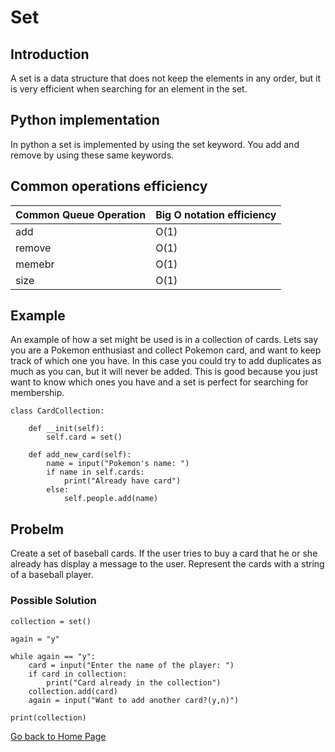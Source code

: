 # Set

## Introduction
A set is a data structure that does not keep the elements in any order, but it is very efficient when searching for an element in the set. 

## Python implementation
In python a set is implemented by using the set keyword. You add and remove by using these same keywords. 

## Common operations efficiency
| Common Queue Operation | Big O notation efficiency |
| ---------------------- | --------------------------|
| add | O(1)
| remove | O(1)
| memebr | O(1)
| size | O(1)

## Example
An example of how a set might be used is in a collection of cards.
Lets say you are a Pokemon enthusiast and collect Pokemon card, and want to keep track of which one you have. In this case you could try to add duplicates as much as you can, but it will never be added. This is good because you just want to know which ones you have and a set is perfect for searching for membership. 

```
class CardCollection:

    def __init(self):
        self.card = set()

    def add_new_card(self):
        name = input("Pokemon's name: ")
        if name in self.cards:
            print("Already have card")
        else:
            self.people.add(name)  
```

## Probelm
Create a set of baseball cards. If the user tries to buy a card that he or she already has display a message to the user. Represent the cards with a string of a baseball player. 

### Possible Solution

```
collection = set()

again = "y"

while again == "y":
    card = input("Enter the name of the player: ")
    if card in collection:
        print("Card already in the collection")
    collection.add(card)
    again = input("Want to add another card?(y,n)")

print(collection)

```

[Go back to Home Page](0-welcome.md)

